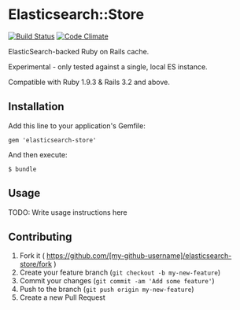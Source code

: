 # Elasticsearch::Store

[![Build Status](https://travis-ci.org/mipearson/elasticsearch-store.svg)](https://travis-ci.org/mipearson/elasticsearch-store) [![Code Climate](https://codeclimate.com/github/mipearson/elasticsearch-store/badges/gpa.svg)](https://codeclimate.com/github/mipearson/elasticsearch-store)

ElasticSearch-backed Ruby on Rails cache.

Experimental - only tested against a single, local ES instance.

Compatible with Ruby 1.9.3 & Rails 3.2 and above.

## Installation

Add this line to your application's Gemfile:

    gem 'elasticsearch-store'

And then execute:

    $ bundle

## Usage

TODO: Write usage instructions here

## Contributing

1. Fork it ( https://github.com/[my-github-username]/elasticsearch-store/fork )
2. Create your feature branch (`git checkout -b my-new-feature`)
3. Commit your changes (`git commit -am 'Add some feature'`)
4. Push to the branch (`git push origin my-new-feature`)
5. Create a new Pull Request

